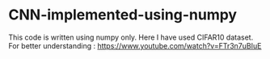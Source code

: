# CNN-implemented-using-numpy
This code is written using numpy only. Here I have used CIFAR10 dataset. 
For better understanding : https://www.youtube.com/watch?v=FTr3n7uBIuE
